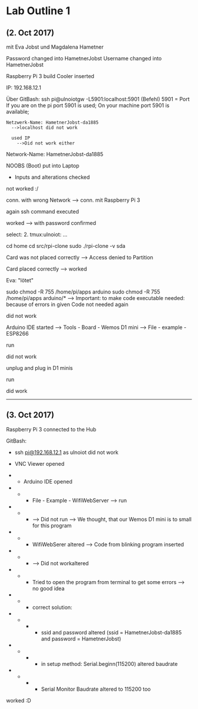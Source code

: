 # Lab Outline 1
## (2. Oct 2017)
mit Eva Jobst und Magdalena Hametner

  Password changed into HametnerJobst
  Username changed into HametnerJobst

  Raspberry Pi 3 build
  Cooler inserted

  IP: 192.168.12.1

  Über GitBash:
    ssh pi@ulnoiotgw -L5901:localhost:5901 (Befehl)
    5901 = Port
      If you are on the pi port 5901 is used;
      On your machine port 5901 is available;

    Netzwerk-Name: HametnerJobst-da1885
      -->localhost did not work

      used IP
        -->Did not work either


Network-Name: HametnerJobst-da1885

NOOBS (Boot) put into Laptop
  + Inputs and alterations checked

not worked :/

conn. with wrong Network
  --> conn. mit Raspberry Pi 3

again ssh command executed

worked
  --> with password confirmed

select:
  2. tmux:ulnoiot: ...

cd home
cd src/rpi-clone
sudo ./rpi-clone -v sda

Card was not placed correctly
  --> Access denied to Partition

Card placed correctly
 --> worked

Eva: "lötet"

sudo chmod -R 755 /home/pi/apps arduino
sudo chmod -R 755 /home/pi/apps arduino/*
  --> Important: to make code executable
      needed: because of errors in given Code
      not needed again

did not work

Arduino IDE started
  --> Tools - Board - Wemos D1 mini
  --> File - example - ESP8266

run

did not work

unplug and plug in D1 minis

run

did work

---------------------------

## (3. Oct 2017)
Raspberry Pi 3 connected to the Hub

GitBash:
- ssh pi@192.168.12.1 as ulnoiot did not work

- VNC Viewer opened
- - Arduino IDE opened
- - - File - Example - WifiWebServer --> run
- - - --> Did not run --> We thought, that our Wemos D1 mini is to small for this program
- - - WifiWebSerer altered
        --> Code from blinking program inserted
- - - --> Did not workaltered
- - - Tried to open the program from terminal to get some errors --> no good idea
- - - correct solution:
- - - - ssid and password altered (ssid = HametnerJobst-da1885 and password = HametnerJobst)
- - - - in setup method: Serial.beginn(115200) altered baudrate
- - - - Serial Monitor Baudrate altered to 115200 too

worked :D
